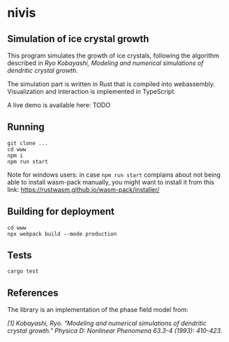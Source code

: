 # nivis
## Simulation of ice crystal growth 

This program simulates the growth of ice crystals, following the algorithm described in _Ryo Kobayashi, Modeling and numerical simulations of dendritic crystal growth_.

The simulation part is written in Rust that is compiled into webassembly. Visualization and interaction is implemented in TypeScript.

A live demo is available here: TODO

## Running

```
git clone ...
cd www
npm i
npm run start
```

Note for windows users: in case `npm run start` complains about not being able to install wasm-pack manually, you might want to install it from this link:
https://rustwasm.github.io/wasm-pack/installer/

## Building for deployment

```
cd www
npx webpack build --mode production
```

## Tests

```
cargo test
```

## References

The library is an implementation of the phase field model from:

_[1] Kobayashi, Ryo. "Modeling and numerical simulations of dendritic crystal growth." Physica D: Nonlinear Phenomena 63.3-4 (1993): 410-423._
